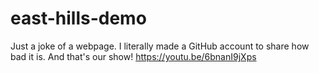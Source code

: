 # east-hills-demo
Just a joke of a webpage. 
I literally made a GitHub account to share how bad it is. 
And that's our show! 
https://youtu.be/6bnanI9jXps
